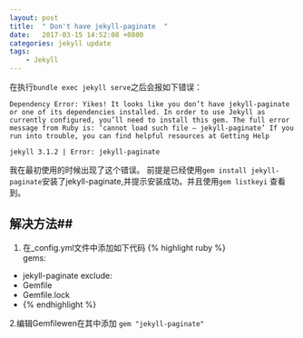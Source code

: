 ```yaml
---
layout: post
title:  " Don't have jekyll-paginate  "
date:   2017-03-15 14:52:08 +0800
categories: jekyll update
tags:
    - Jekyll
---
```

在执行`bundle exec jekyll serve`之后会报如下错误：

    Dependency Error: Yikes! It looks like you don’t have jekyll-paginate     or one of its dependencies installed. In order to use Jekyll as currently configured, you’ll need to install this gem. The full error message from Ruby is: ‘cannot load such file – jekyll-paginate’ If you run into trouble, you can find helpful resources at Getting Help

    jekyll 3.1.2 | Error: jekyll-paginate
我在最初使用的时候出现了这个错误。
前提是已经使用`gem install jekyll-paginate`安装了jekyll-paginate,并提示安装成功。并且使用`gem listkeyi` 查看到。
## 解决方法##
1. 在_config.yml文件中添加如下代码
{% highlight ruby %}   
gems: 
  - jekyll-paginate
exclude:
  - Gemfile
  - Gemfile.lock
  - {% endhighlight %}

2.编辑Gemfilewen在其中添加 
`gem "jekyll-paginate"`